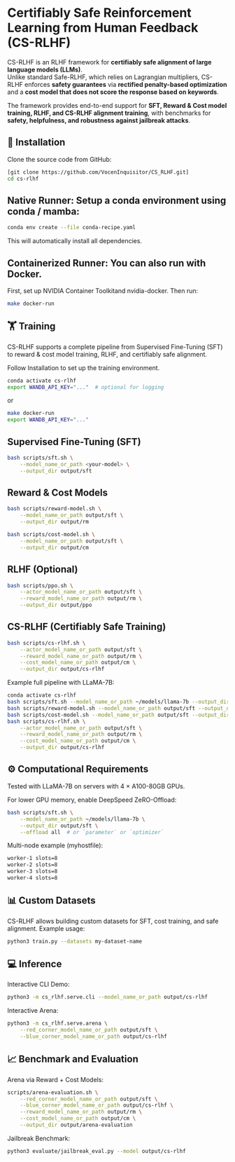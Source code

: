 # Certifiably Safe Reinforcement Learning from Human Feedback (CS-RLHF)

CS-RLHF is an RLHF framework for **certifiably safe alignment of large language models (LLMs)**.  
Unlike standard Safe-RLHF, which relies on Lagrangian multipliers, CS-RLHF enforces **safety guarantees** via **rectified penalty-based optimization** and a **cost model that does not score the response based on keywords**.  

The framework provides end-to-end support for **SFT, Reward & Cost model training, RLHF, and CS-RLHF alignment training**, with benchmarks for **safety, helpfulness, and robustness against jailbreak attacks**.

## 🚀 Installation

Clone the source code from GitHub:

```bash
[git clone https://github.com/VocenInquisitor/CS_RLHF.git]
cd cs-rlhf
```

## Native Runner: Setup a conda environment using conda / mamba:
```bash
conda env create --file conda-recipe.yaml
```
This will automatically install all dependencies.

## Containerized Runner: You can also run with Docker.
First, set up NVIDIA Container Toolkitand nvidia-docker. Then run:

```bash
make docker-run
```
## 🏋️ Training

CS-RLHF supports a complete pipeline from Supervised Fine-Tuning (SFT) to reward & cost model training, RLHF, and certifiably safe alignment.

Follow Installation to set up the training environment.
```bash
conda activate cs-rlhf
export WANDB_API_KEY="..."  # optional for logging
```
or

```bash
make docker-run
export WANDB_API_KEY="..."
```

## Supervised Fine-Tuning (SFT)

```bash
bash scripts/sft.sh \
    --model_name_or_path <your-model> \
    --output_dir output/sft
```

## Reward & Cost Models

```bash
bash scripts/reward-model.sh \
    --model_name_or_path output/sft \
    --output_dir output/rm
```
```bash
bash scripts/cost-model.sh \
    --model_name_or_path output/sft \
    --output_dir output/cm
```
## RLHF (Optional)

```bash
bash scripts/ppo.sh \
    --actor_model_name_or_path output/sft \
    --reward_model_name_or_path output/rm \
    --output_dir output/ppo
```

## CS-RLHF (Certifiably Safe Training)

```bash
bash scripts/cs-rlhf.sh \
    --actor_model_name_or_path output/sft \
    --reward_model_name_or_path output/rm \
    --cost_model_name_or_path output/cm \
    --output_dir output/cs-rlhf
```

Example full pipeline with LLaMA-7B:

```bash
conda activate cs-rlhf
bash scripts/sft.sh --model_name_or_path ~/models/llama-7b --output_dir output/sft
bash scripts/reward-model.sh --model_name_or_path output/sft --output_dir output/rm
bash scripts/cost-model.sh --model_name_or_path output/sft --output_dir output/cm
bash scripts/cs-rlhf.sh \
    --actor_model_name_or_path output/sft \
    --reward_model_name_or_path output/rm \
    --cost_model_name_or_path output/cm \
    --output_dir output/cs-rlhf
```

## ⚙️ Computational Requirements

Tested with LLaMA-7B on servers with 4 × A100-80GB GPUs.

For lower GPU memory, enable DeepSpeed ZeRO-Offload:

```bash
bash scripts/sft.sh \
    --model_name_or_path ~/models/llama-7b \
    --output_dir output/sft \
    --offload all  # or `parameter` or `optimizer`
```
Multi-node example (myhostfile):

```bash
worker-1 slots=8
worker-2 slots=8
worker-3 slots=8
worker-4 slots=8
```

## 📊 Custom Datasets
CS-RLHF allows building custom datasets for SFT, cost training, and safe alignment.
Example usage:

```bash
python3 train.py --datasets my-dataset-name
```
## 💻 Inference

Interactive CLI Demo:

```bash
python3 -m cs_rlhf.serve.cli --model_name_or_path output/cs-rlhf
```
Interactive Arena:

```bash
python3 -m cs_rlhf.serve.arena \
    --red_corner_model_name_or_path output/sft \
    --blue_corner_model_name_or_path output/cs-rlhf
```
## 📈 Benchmark and Evaluation

Arena via Reward + Cost Models:

```bash
scripts/arena-evaluation.sh \
    --red_corner_model_name_or_path output/sft \
    --blue_corner_model_name_or_path output/cs-rlhf \
    --reward_model_name_or_path output/rm \
    --cost_model_name_or_path output/cm \
    --output_dir output/arena-evaluation
```

Jailbreak Benchmark:

```bash
python3 evaluate/jailbreak_eval.py --model output/cs-rlhf
```


